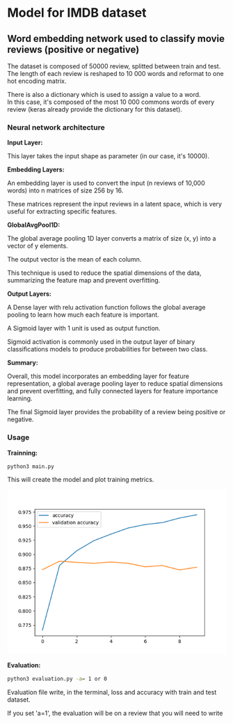 # Model for IMDB dataset
## Word embedding network used to classify movie reviews (positive or negative)  

The dataset is composed of 50000 review, splitted between train and test. The length of each review is reshaped to 10 000 words and reformat to one hot encoding matrix.

There is also a dictionary which is used to assign a value to a word. 
</br>
In this case, it's composed of the most 10 000 commons words of every review (keras already provide the dictionary for this dataset).


### Neural network architecture
__Input Layer:__

This layer takes the input shape as parameter (in our case, it's 10000).


__Embedding Layers:__

An embedding layer is used to convert the input (n reviews of 10,000 words) into n matrices of size 256 by 16.

These matrices represent the input reviews in a latent space, which is very useful for extracting specific features.

__GlobalAvgPool1D:__

The global average pooling 1D layer converts a matrix of size (x, y) into a vector of y elements.

The output vector is the mean of each column.

This technique is used to reduce the spatial dimensions of the data, summarizing the feature map and prevent overfitting.

__Output Layers:__

A Dense layer with relu activation function follows the global average pooling to learn how much each feature is important.

A Sigmoid layer with 1 unit is used as output function.

Sigmoid activation is commonly used in the output layer of binary classifications models to produce probabilities for between two class.


__Summary:__

Overall, this model incorporates an embedding layer for feature representation, a global average pooling layer to reduce spatial dimensions and prevent overfitting, and fully connected layers for feature importance learning.

The final Sigmoid layer provides the probability of a review being positive or negative.



### Usage

__Trainning:__
```sh
python3 main.py
```
This will create the model and plot training metrics.

![metrics](https://raw.githubusercontent.com/Armandase/models/main/imdb_one_hot/assets/accuracy.png)


__Evaluation:__
```sh
python3 evaluation.py -a= 1 or 0
```

Evaluation file write, in the terminal, loss and accuracy with train and test dataset.

If you set 'a=1', the evaluation will be on a review that you will need to write 
